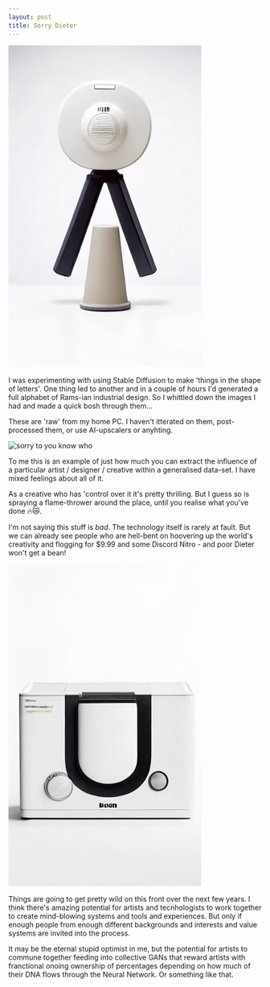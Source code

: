 ```yaml
---
layout: post
title: Sorry Dieter
---
```


![sorry to you know who](/images/dieter/dieter1.gif)

I was experimenting with using Stable Diffusion to make 'things in the shape of letters'. One thing led to another and in a couple of hours I'd generated a full alphabet of Rams-ian industrial design. So I whittled down the images I had and made a quick bosh through them... 

These are 'raw' from my home PC. I haven't itterated on them, post-processed them, or use AI-upscalers or anyhting. 

![sorry to you know who](/images/dieter/dieter2.gif)

To me this is an example of just how much you can extract the influence of a particular artist / designer / creative within a generalised data-set. I have mixed feelings about all of it.

As a creative who has 'control over it it's pretty thrilling. But I guess so is spraying a flame-thrower around the place, until you realise what you've done 🔥😿.

I'm not saying this stuff is *bad*. The technology itself is rarely at fault. But we can already see people who are hell-bent on hoovering up the world's creativity and flogging for $9.99 and some Discord Nitro - and poor Dieter won't get a bean! 

![sorry to you know who](/images/dieter/dieter3.gif)

Things are going to get pretty wild on this front over the next few years. I think there's amazing potential for artists and tecnhologists to work together to create mind-blowing systems and tools and experiences. But only if enough people from enough different backgrounds and interests and value systems are invited into the process.

It may be the eternal stupid optimist in me, but the potential for artists to commune together feeding into collective GANs that reward artists with franctional onoing ownership of percentages depending on how much of their DNA flows through the Neural Network. Or something like that. 


